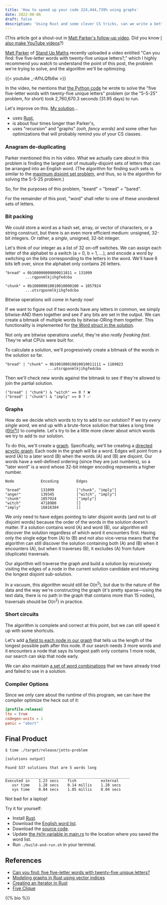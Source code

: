 ```yaml
---
title: 'How to speed up your code 224,444,739% using graphs'
date: 2022-08-06
draft: false
description: 'Using Rust and some clever CS tricks, can we write a better algorithm than a famous YouTuber?'
---
```


(This article got a shout-out in [Matt Parker's follow-up video](https://youtu.be/c33AZBnRHks?t=1068). Did you know [I also make YouTube videos](https://youtube.com/c/GeekLaunch)?)

[Matt Parker](https://twitter.com/standupmaths) of [Stand Up Maths](https://www.youtube.com/standupmaths) recently uploaded a video entitled "Can you find: five five-letter words with twenty-five unique letters?," which I highly recommend you watch to understand the point of this post, the problem we're trying to solve, and the algorithm we'll be optimizing.

{{< youtube _-AfhLQfb6w >}}

In the video, he mentions that [the Python code](https://github.com/standupmaths/fiveletterworda) he wrote to solve the "five five-letter words with twenty-five unique letters" problem (or the "5-5-25" problem, for short) took 2,760,670.3 seconds (31.95 days) to run.

Let's improve on this. [My solution](https://github.com/encody/jotto-problem)&hellip;

- uses [Rust](https://www.rust-lang.org/),
- is about four times longer than Parker's,
- uses "recursion" and "graphs" _(ooh, fancy words)_ and some other fun optimizations that will probably remind you of your CS classes.

### Anagram de-duplicating

Parker mentioned this in his video. What we actually care about in this problem is finding the largest set of mutually-disjoint sets of letters that can be arranged into an English word. (The algorithm for finding such sets is similar to the [maximum disjoint set problem](https://en.wikipedia.org/wiki/Maximum_disjoint_set), and thus, so is the algorithm for solving the 5-5-25 problem.)

So, for the purposes of this problem, "beard" = "bread" = "bared".

For the remainder of this post, "word" shall refer to one of these unordered sets of letters.

### Bit packing

We could store a word as a hash set, array, or vector of characters, or a string construct, but there is an even more efficient medium: unsigned, 32-bit integers. Or rather, a _single_, unsigned, 32-bit integer.

Let's think of our integer as a list of 32 on-off switches. We can assign each letter of the alphabet to a switch (a = 0, b = 1, &hellip;), and encode a word by switching on the bits corresponding to the letters in the word. We'll have 6 bits left over, since the alphabet only contains 26 letters.

    "bread" = 0b100000000000011011 = 131099
             ...rqponmlkjihgfedcba

    "chunk" = 0b100000010010010000100 = 1057924
             ...utsrqponmlkjihgfedcba

Bitwise operations will come in handy now!

If we want to figure out if two words have any letters in common, we simply bitwise-AND them together and see if any bits are set in the output. We can create a bitmask of multiple words by bitwise-ORing them together. This functionality is implemented for [the Word struct in the solution](https://github.com/encody/jotto-problem/blob/master/src/main.rs#L153-L215).

Not only are bitwise operations useful, they're also _really freaking fast_. They're what CPUs were built for.

To calculate a solution, we'll progressively create a bitmask of the words in the solution so far.

    "bread" | "chunk" = 0b100100010010010011111 = 1189023
                       ...utsrqponmlkjihgfedcba

Then we'll check new words against the bitmask to see if they're allowed to join the partial solution.

    ("bread" | "chunk") & "witch" == 0 ? ❌
    ("bread" | "chunk") & "imply" == 0 ? ✅

### Graphs

How do we decide which words to try to add to our solution? If we try _every single word_, we end up with a brute-force solution that takes a long time ([Θ(n⁵)](https://en.wikipedia.org/wiki/Big_O_notation#Use_in_computer_science)) to complete. Let's try to be a little more clever about which words we try to add to our solution.

To do this, we'll create a [graph](<https://en.wikipedia.org/wiki/Graph_(abstract_data_type)>). Specifically, we'll be creating a [directed acyclic graph](https://en.wikipedia.org/wiki/Directed_acyclic_graph). Each node in the graph will be a word. Edges will point from a word (A) to a later word (B) when the words (A) and (B) are disjoint. Our words have a well-defined ordering (since they are just numbers), so a "later word" is a word whose 32-bit integer encoding represents a higher number.

    Node            Encoding        Edges

    "bread"         131099          ["chunk", "imply"]
    "anger"         139345          ["witch", "imply"]
    "chunk"         1057924         ["imply"]
    "witch"         4718980         []
    "imply"         16816384        []

We only need to have edges pointing to later disjoint words (and not to _all_ disjoint words) because the order of the words in the solution doesn't matter. If a solution contains word (A) and word (B), our algorithm will discover the solution regardless of which word it encounters first. Having only the single edge from (A) to (B) and not also vice-versa means that the algorithm can still discover the solution containing both (A) and (B) when it encounters (A), but when it traverses (B), it excludes (A) from future (duplicate) traversals.

Our algorithm will traverse the graph and build a solution by recursively visiting the edges of a node in the current solution candidate and returning the longest disjoint sub-solution.

In a vacuum, this algorithm would still be O(n<sup>5</sup>), but due to the nature of the data and the way we're constructing the graph (it's pretty sparse&mdash;using the test data, there is no path in the graph that contains more than 15 nodes), traversals should be O(n<sup>2</sup>) in practice.

### Short circuits

The algorithm is complete and correct at this point, but we can still speed it up with some shortcuts.

Let's add [a field to each node in our graph](https://github.com/encody/jotto-problem/blob/master/src/main.rs#L122) that tells us the length of the longest possible path after this node. If our search needs 3 more words and it encounters a node that says its longest path only contains 1 more node, our search can skip that node early.

We can also maintain [a set of word combinations](https://github.com/encody/jotto-problem/blob/master/src/main.rs#L20-L34) that we have already tried and failed to use in a solution.

### Compiler Options

Since we only care about the runtime of this program, we can have the compiler optimize the heck out of it:

```toml
[profile.release]
lto = true
codegen-units = 1
panic = "abort"
```

## Final Product

    $ time ./target/release/jotto-problem

    [solutions output]

    Found 537 solutions that are 5 words long

    ________________________________________________________
    Executed in    1.23 secs    fish           external
       usr time    1.28 secs    0.14 millis    1.28 secs
       sys time    0.04 secs    1.05 millis    0.04 secs

Not bad for a laptop!

Try it for yourself:

- Install [Rust](https://www.rust-lang.org/tools/install).
- Download the [English word list](https://github.com/dwyl/english-words).
- Download the [source code](https://github.com/encody/jotto-problem).
- Update [the `PATH` variable in main.rs](https://github.com/encody/jotto-problem/blob/master/src/main.rs#L4) to the location where you saved the word list.
- Run `./build-and-run.sh` in your terminal.

## References

- [Can you find: five five-letter words with twenty-five unique letters?](https://www.youtube.com/watch?v=_-AfhLQfb6w)
- [Modeling graphs in Rust using vector indices](https://smallcultfollowing.com/babysteps/blog/2015/04/06/modeling-graphs-in-rust-using-vector-indices/)
- [Creating an Iterator in Rust](https://aloso.github.io/2021/03/09/creating-an-iterator)
- [Five Clique](https://gitlab.com/bpaassen/five_clique/-/tree/main/)

{{% bio %}}

